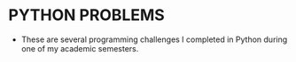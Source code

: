 # PYTHON PROBLEMS

- These are several programming challenges I completed in Python during one of my academic semesters.
